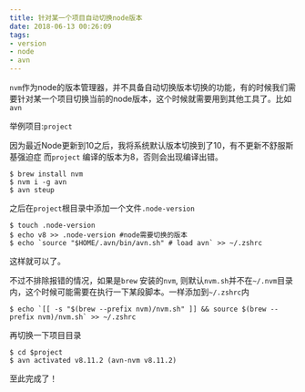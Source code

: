 ```yaml
---
title: 针对某一个项目自动切换node版本
date: 2018-06-13 00:26:09
tags:
- version
- node
- avn
---
```


`nvm`作为node的版本管理器，并不具备自动切换版本切换的功能，有的时候我们需要针对某一个项目切换当前的node版本，这个时候就需要用到其他工具了。比如`avn`

举例项目:`project`

因为最近Node更新到10之后，我将系统默认版本切换到了10，有不更新不舒服斯基强迫症
而`project` 编译的版本为8，否则会出现编译出错。


```
$ brew install nvm
$ nvm i -g avn
$ avn steup
```

之后在`project`根目录中添加一个文件`.node-version`

<!-- more -->

```
$ touch .node-version
$ echo v8 >> .node-version #node需要切换的版本
$ echo `source "$HOME/.avn/bin/avn.sh" # load avn` >> ~/.zshrc
```


这样就可以了。

不过不排除报错的情况，如果是`brew` 安装的`nvm`, 则默认`nvm.sh`并不在`~/.nvm`目录内，这个时候可能需要在执行一下某段脚本。一样添加到`~/.zshrc`内

```
$ echo `[[ -s "$(brew --prefix nvm)/nvm.sh" ]] && source $(brew --prefix nvm)/nvm.sh` >> ~/.zshrc
```

再切换一下项目目录

```
$ cd $project
$ avn activated v8.11.2 (avn-nvm v8.11.2)
```

至此完成了！

